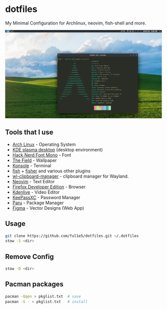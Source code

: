 # dotfiles

My Minimal Configuration for Archlinux, neovim, fish-shell and more.

![screenshot](screenshot.png)

## Tools that I use

- [Arch Linux](https://archlinux.org/) - Operating System
- [KDE plasma desktop](https://kde.org/plasma-desktop/) (desktop environment)
- [Hack Nerd Font Mono](https://github.com/ryanoasis/nerd-fonts/tree/master/patched-fonts/Hack) - Font
- [The Field](https://www.reddit.com/r/wallpaper/comments/vmc9fw/the_field_3840x2160/) - Wallpaper
- [Konsole](https://konsole.kde.org/) - Terminal
- [fish](https://fishshell.com/) + [fisher](https://github.com/jorgebucaran/fisher) and various other plugins
- [wl-clipboard-manager](https://github.com/bugaevc/wl-clipboard) - clipboard manager for Wayland.
- [Neovim](https://github.com/neovim/neovim) - Text Editor
- [Firefox Developer Edition](https://www.mozilla.org/en-US/firefox/developer/) - Browser
- [Kdenlive](https://kdenlive.org/en/) - Video Editor
- [KeePassXC](https://keepassxc.org/) - Password Manager
- [Paru](https://github.com/Morganamilo/paru) - Package Manager
- [Figma](https://www.figma.com) - Vector Designs (Web App)

## Usage

```bash
git clone https://github.com/ful1e5/dotfiles.git ~/.dotfiles
stow -S <dir>
```

## Remove Config

```bash
stow -D <dir>
```

## Pacman packages

```bash
pacman -Qqen > pkglist.txt  # save
pacman -S - < pkglist.txt   # install
```
